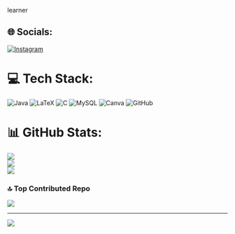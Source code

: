 
learner


## 🌐 Socials:
[![Instagram](https://img.shields.io/badge/Instagram-%23E4405F.svg?logo=Instagram&logoColor=white)](https://instagram.com/veeresh_udbal) 

# 💻 Tech Stack:
![Java](https://img.shields.io/badge/java-%23ED8B00.svg?style=plastic&logo=openjdk&logoColor=white) ![LaTeX](https://img.shields.io/badge/latex-%23008080.svg?style=plastic&logo=latex&logoColor=white) ![C](https://img.shields.io/badge/c-%2300599C.svg?style=plastic&logo=c&logoColor=white) ![MySQL](https://img.shields.io/badge/mysql-4479A1.svg?style=plastic&logo=mysql&logoColor=white) ![Canva](https://img.shields.io/badge/Canva-%2300C4CC.svg?style=plastic&logo=Canva&logoColor=white) ![GitHub](https://img.shields.io/badge/github-%23121011.svg?style=plastic&logo=github&logoColor=white) 
# 📊 GitHub Stats:
![](https://github-readme-stats.vercel.app/api?username=Veeresh47&theme=dark&hide_border=false&include_all_commits=false&count_private=false)<br/>
![](https://github-readme-streak-stats.herokuapp.com/?user=Veeresh47&theme=dark&hide_border=false)<br/>
![](https://github-readme-stats.vercel.app/api/top-langs/?username=Veeresh47&theme=dark&hide_border=false&include_all_commits=false&count_private=false&layout=compact)

### 🔝 Top Contributed Repo
![](https://github-contributor-stats.vercel.app/api?username=Veeresh47&limit=5&theme=radical&combine_all_yearly_contributions=true)

---
[![](https://visitcount.itsvg.in/api?id=Veeresh47&icon=2&color=0)](https://visitcount.itsvg.in)

<!-- Proudly created with GPRM ( https://gprm.itsvg.in ) -->
